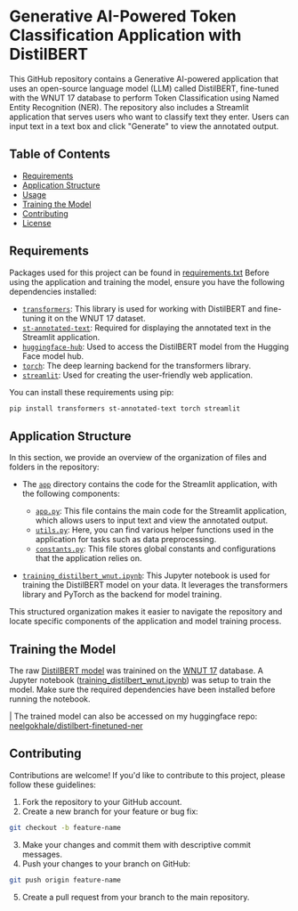 # Generative AI-Powered Token Classification Application with DistilBERT

This GitHub repository contains a Generative AI-powered application that uses an open-source language model (LLM) called DistilBERT, fine-tuned with the WNUT 17 database to perform Token Classification using Named Entity Recognition (NER). The repository also includes a Streamlit application that serves users who want to classify text they enter. Users can input text in a text box and click "Generate" to view the annotated output.

## Table of Contents
- [Requirements](#requirements)
- [Application Structure](#application-structure)
- [Usage](#usage)
- [Training the Model](#training-the-model)
- [Contributing](#contributing)
- [License](#license)

## Requirements

Packages used for this project can be found in [requirements.txt](/requirements.txt) Before using the application and training the model, ensure you have the following dependencies installed:

- [`transformers`](https://github.com/huggingface/transformers): This library is used for working with DistilBERT and fine-tuning it on the WNUT 17 dataset.
- [`st-annotated-text`](https://github.com/streamlit/st-annotated-text): Required for displaying the annotated text in the Streamlit application.
- [`huggingface-hub`](https://huggingface.co/): Used to access the DistilBERT model from the Hugging Face model hub.
- [`torch`](https://pytorch.org/): The deep learning backend for the transformers library.
- [`streamlit`](https://streamlit.io/): Used for creating the user-friendly web application.

You can install these requirements using pip:

```bash
pip install transformers st-annotated-text torch streamlit
```

## Application Structure

In this section, we provide an overview of the organization of files and folders in the repository:

- The [`app`](/app/) directory contains the code for the Streamlit application, with the following components:
  - [`app.py`](/app/app.py): This file contains the main code for the Streamlit application, which allows users to input text and view the annotated output.
  - [`utils.py`](/app/utils.py): Here, you can find various helper functions used in the application for tasks such as data preprocessing.
  - [`constants.py`](/app/constants.py): This file stores global constants and configurations that the application relies on.

- [`training_distilbert_wnut.ipynb`](/training_distilbert_wnut.ipynb): This Jupyter notebook is used for training the DistilBERT model on your data. It leverages the transformers library and PyTorch as the backend for model training.

This structured organization makes it easier to navigate the repository and locate specific components of the application and model training process.

## Training the Model

The raw [DistilBERT model](https://huggingface.co/distilbert-base-uncased) was trainined on the [WNUT 17](https://huggingface.co/datasets/wnut_17) database. A Jupyter notebook ([training_distilbert_wnut.ipynb](/training_distilbert_wnut.ipynb)) was setup to train the model. Make sure the required dependencies have been installed before running the notebook.

| The trained model can also be accessed on my huggingface repo: [neelgokhale/distilbert-finetuned-ner](https://huggingface.co/neelgokhale/distilbert-finetuned-ner)

## Contributing

Contributions are welcome! If you'd like to contribute to this project, please follow these guidelines:

1. Fork the repository to your GitHub account.
2. Create a new branch for your feature or bug fix:
```bash
git checkout -b feature-name
```
3. Make your changes and commit them with descriptive commit messages.
4. Push your changes to your branch on GitHub:
```bash
git push origin feature-name
```
5. Create a pull request from your branch to the main repository.